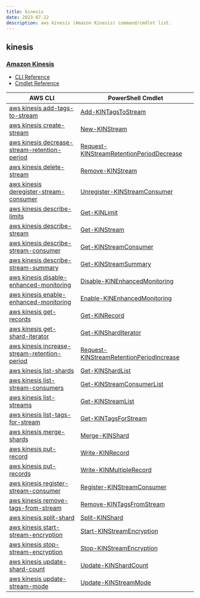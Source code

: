 ```yaml
---
title: kinesis
date: 2023-07-22
description: aws kinesis (Amazon Kinesis) command/cmdlet list.
---
```


## kinesis

### [Amazon Kinesis](https://aws.amazon.com/kinesis/)

* [CLI Reference](https://awscli.amazonaws.com/v2/documentation/api/latest/reference/kinesis/index.html)
* [Cmdlet Reference](https://docs.aws.amazon.com/powershell/latest/reference/items/Amazon_Kinesis_cmdlets.html)

|AWS CLI|PowerShell Cmdlet|
|----|----|
|[aws kinesis add-tags-to-stream](https://awscli.amazonaws.com/v2/documentation/api/latest/reference/kinesis/add-tags-to-stream.html)|[Add-KINTagsToStream](https://docs.aws.amazon.com/powershell/latest/reference/items/Add-KINTagsToStream.html)|
|[aws kinesis create-stream](https://awscli.amazonaws.com/v2/documentation/api/latest/reference/kinesis/create-stream.html)|[New-KINStream](https://docs.aws.amazon.com/powershell/latest/reference/items/New-KINStream.html)|
|[aws kinesis decrease-stream-retention-period](https://awscli.amazonaws.com/v2/documentation/api/latest/reference/kinesis/decrease-stream-retention-period.html)|[Request-KINStreamRetentionPeriodDecrease](https://docs.aws.amazon.com/powershell/latest/reference/items/Request-KINStreamRetentionPeriodDecrease.html)|
|[aws kinesis delete-stream](https://awscli.amazonaws.com/v2/documentation/api/latest/reference/kinesis/delete-stream.html)|[Remove-KINStream](https://docs.aws.amazon.com/powershell/latest/reference/items/Remove-KINStream.html)|
|[aws kinesis deregister-stream-consumer](https://awscli.amazonaws.com/v2/documentation/api/latest/reference/kinesis/deregister-stream-consumer.html)|[Unregister-KINStreamConsumer](https://docs.aws.amazon.com/powershell/latest/reference/items/Unregister-KINStreamConsumer.html)|
|[aws kinesis describe-limits](https://awscli.amazonaws.com/v2/documentation/api/latest/reference/kinesis/describe-limits.html)|[Get-KINLimit](https://docs.aws.amazon.com/powershell/latest/reference/items/Get-KINLimit.html)|
|[aws kinesis describe-stream](https://awscli.amazonaws.com/v2/documentation/api/latest/reference/kinesis/describe-stream.html)|[Get-KINStream](https://docs.aws.amazon.com/powershell/latest/reference/items/Get-KINStream.html)|
|[aws kinesis describe-stream-consumer](https://awscli.amazonaws.com/v2/documentation/api/latest/reference/kinesis/describe-stream-consumer.html)|[Get-KINStreamConsumer](https://docs.aws.amazon.com/powershell/latest/reference/items/Get-KINStreamConsumer.html)|
|[aws kinesis describe-stream-summary](https://awscli.amazonaws.com/v2/documentation/api/latest/reference/kinesis/describe-stream-summary.html)|[Get-KINStreamSummary](https://docs.aws.amazon.com/powershell/latest/reference/items/Get-KINStreamSummary.html)|
|[aws kinesis disable-enhanced-monitoring](https://awscli.amazonaws.com/v2/documentation/api/latest/reference/kinesis/disable-enhanced-monitoring.html)|[Disable-KINEnhancedMonitoring](https://docs.aws.amazon.com/powershell/latest/reference/items/Disable-KINEnhancedMonitoring.html)|
|[aws kinesis enable-enhanced-monitoring](https://awscli.amazonaws.com/v2/documentation/api/latest/reference/kinesis/enable-enhanced-monitoring.html)|[Enable-KINEnhancedMonitoring](https://docs.aws.amazon.com/powershell/latest/reference/items/Enable-KINEnhancedMonitoring.html)|
|[aws kinesis get-records](https://awscli.amazonaws.com/v2/documentation/api/latest/reference/kinesis/get-records.html)|[Get-KINRecord](https://docs.aws.amazon.com/powershell/latest/reference/items/Get-KINRecord.html)|
|[aws kinesis get-shard-iterator](https://awscli.amazonaws.com/v2/documentation/api/latest/reference/kinesis/get-shard-iterator.html)|[Get-KINShardIterator](https://docs.aws.amazon.com/powershell/latest/reference/items/Get-KINShardIterator.html)|
|[aws kinesis increase-stream-retention-period](https://awscli.amazonaws.com/v2/documentation/api/latest/reference/kinesis/increase-stream-retention-period.html)|[Request-KINStreamRetentionPeriodIncrease](https://docs.aws.amazon.com/powershell/latest/reference/items/Request-KINStreamRetentionPeriodIncrease.html)|
|[aws kinesis list-shards](https://awscli.amazonaws.com/v2/documentation/api/latest/reference/kinesis/list-shards.html)|[Get-KINShardList](https://docs.aws.amazon.com/powershell/latest/reference/items/Get-KINShardList.html)|
|[aws kinesis list-stream-consumers](https://awscli.amazonaws.com/v2/documentation/api/latest/reference/kinesis/list-stream-consumers.html)|[Get-KINStreamConsumerList](https://docs.aws.amazon.com/powershell/latest/reference/items/Get-KINStreamConsumerList.html)|
|[aws kinesis list-streams](https://awscli.amazonaws.com/v2/documentation/api/latest/reference/kinesis/list-streams.html)|[Get-KINStreamList](https://docs.aws.amazon.com/powershell/latest/reference/items/Get-KINStreamList.html)|
|[aws kinesis list-tags-for-stream](https://awscli.amazonaws.com/v2/documentation/api/latest/reference/kinesis/list-tags-for-stream.html)|[Get-KINTagsForStream](https://docs.aws.amazon.com/powershell/latest/reference/items/Get-KINTagsForStream.html)|
|[aws kinesis merge-shards](https://awscli.amazonaws.com/v2/documentation/api/latest/reference/kinesis/merge-shards.html)|[Merge-KINShard](https://docs.aws.amazon.com/powershell/latest/reference/items/Merge-KINShard.html)|
|[aws kinesis put-record](https://awscli.amazonaws.com/v2/documentation/api/latest/reference/kinesis/put-record.html)|[Write-KINRecord](https://docs.aws.amazon.com/powershell/latest/reference/items/Write-KINRecord.html)|
|[aws kinesis put-records](https://awscli.amazonaws.com/v2/documentation/api/latest/reference/kinesis/put-records.html)|[Write-KINMultipleRecord](https://docs.aws.amazon.com/powershell/latest/reference/items/Write-KINMultipleRecord.html)|
|[aws kinesis register-stream-consumer](https://awscli.amazonaws.com/v2/documentation/api/latest/reference/kinesis/register-stream-consumer.html)|[Register-KINStreamConsumer](https://docs.aws.amazon.com/powershell/latest/reference/items/Register-KINStreamConsumer.html)|
|[aws kinesis remove-tags-from-stream](https://awscli.amazonaws.com/v2/documentation/api/latest/reference/kinesis/remove-tags-from-stream.html)|[Remove-KINTagsFromStream](https://docs.aws.amazon.com/powershell/latest/reference/items/Remove-KINTagsFromStream.html)|
|[aws kinesis split-shard](https://awscli.amazonaws.com/v2/documentation/api/latest/reference/kinesis/split-shard.html)|[Split-KINShard](https://docs.aws.amazon.com/powershell/latest/reference/items/Split-KINShard.html)|
|[aws kinesis start-stream-encryption](https://awscli.amazonaws.com/v2/documentation/api/latest/reference/kinesis/start-stream-encryption.html)|[Start-KINStreamEncryption](https://docs.aws.amazon.com/powershell/latest/reference/items/Start-KINStreamEncryption.html)|
|[aws kinesis stop-stream-encryption](https://awscli.amazonaws.com/v2/documentation/api/latest/reference/kinesis/stop-stream-encryption.html)|[Stop-KINStreamEncryption](https://docs.aws.amazon.com/powershell/latest/reference/items/Stop-KINStreamEncryption.html)|
|[aws kinesis update-shard-count](https://awscli.amazonaws.com/v2/documentation/api/latest/reference/kinesis/update-shard-count.html)|[Update-KINShardCount](https://docs.aws.amazon.com/powershell/latest/reference/items/Update-KINShardCount.html)|
|[aws kinesis update-stream-mode](https://awscli.amazonaws.com/v2/documentation/api/latest/reference/kinesis/update-stream-mode.html)|[Update-KINStreamMode](https://docs.aws.amazon.com/powershell/latest/reference/items/Update-KINStreamMode.html)|

